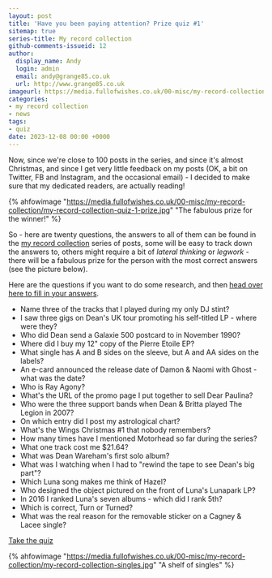 ```yaml
---
layout: post
title: 'Have you been paying attention? Prize quiz #1'
sitemap: true
series-title: My record collection
github-comments-issueid: 12
author:
  display_name: Andy
  login: admin
  email: andy@grange85.co.uk
  url: http://www.grange85.co.uk
imageurl: https://media.fullofwishes.co.uk/00-misc/my-record-collection/my-record-collection-quiz-1-prize.jpg
categories:
- my record collection
- news
tags:
- quiz
date: 2023-12-08 00:00 +0000
---
```

Now, since we're close to 100 posts in the series, and since it's almost Christmas, and since I get very little feedback on my posts (OK, a bit on Twitter, FB and Instagram, and the occasional email) - I decided to make sure that my dedicated readers, are actually reading!

{% ahfowimage "https://media.fullofwishes.co.uk/00-misc/my-record-collection/my-record-collection-quiz-1-prize.jpg" "The fabulous prize for the winner!" %}

So - here are twenty questions, the answers to all of them can be found in the [my record collection](/category/my-record-collection/) series of posts, some will be easy to track down the answers to, others might require a bit of _lateral thinking_ or _legwork_ - there will be a fabulous prize for the person with the most correct answers (see the picture below).

Here are the questions if you want to do some research, and then [head over here to fill in your answers](https://forms.gle/oU2JoyUa6vChDhaJ6).

<!--more-->

 - Name three of the tracks that I played during my only DJ stint?
 - I saw three gigs on Dean's UK tour promoting his self-titled LP - where were they?
 - Who did Dean send a Galaxie 500 postcard to in November 1990?
 - Where did I buy my 12" copy of the Pierre Etoile EP?
 - What single has A and B sides on the sleeve, but A and AA sides on the labels?
 - An e-card announced the release date of Damon & Naomi with Ghost - what was the date?
 - Who is Ray Agony?
 - What's the URL of the promo page I put together to sell Dear Paulina?
 - Who were the three support bands when Dean & Britta played The Legion in 2007?
 - On which entry did I post my astrological chart?
 - What's the Wings Christmas #1 that nobody remembers?
 - How many times have I mentioned Motorhead so far during the series?
 - What one track cost me $21.64?
 - What was Dean Wareham's first solo album?
 - What was I watching when I had to "rewind the tape to see Dean's big part"?
 - Which Luna song makes me think of Hazel?
 - Who designed the object pictured on the front of Luna's Lunapark LP?
 - In 2016 I ranked Luna's seven albums - which did I rank 5th?
 - Which is correct, Turn or Turned?
 - What was the real reason for the removable sticker on a Cagney & Lacee single?

<p><a class="btn btn-primary" href="https://forms.gle/oU2JoyUa6vChDhaJ6" role="button">Take the quiz</a></p>

{% ahfowimage "https://media.fullofwishes.co.uk/00-misc/my-record-collection/my-record-collection-singles.jpg" "A shelf of singles" %}
